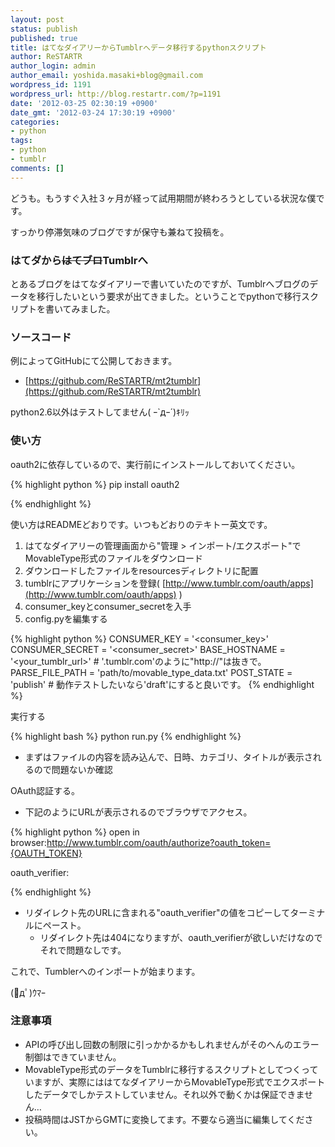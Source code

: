 ```yaml
---
layout: post
status: publish
published: true
title: はてなダイアリーからTumblrへデータ移行するpythonスクリプト
author: ReSTARTR
author_login: admin
author_email: yoshida.masaki+blog@gmail.com
wordpress_id: 1191
wordpress_url: http://blog.restartr.com/?p=1191
date: '2012-03-25 02:30:19 +0900'
date_gmt: '2012-03-24 17:30:19 +0900'
categories:
- python
tags:
- python
- tumblr
comments: []
---
```

どうも。もうすぐ入社３ヶ月が経って試用期間が終わろうとしている状況な僕です。

すっかり停滞気味のブログですが保守も兼ねて投稿を。

### はてダから<del>はてブロ</del>Tumblrへ

とあるブログをはてなダイアリーで書いていたのですが、Tumblrへブログのデータを移行したいという要求が出てきました。ということでpythonで移行スクリプトを書いてみました。

### ソースコード

例によってGitHubにて公開しておきます。

* [https://github.com/ReSTARTR/mt2tumblr](https://github.com/ReSTARTR/mt2tumblr)

python2.6以外はテストしてません( ｰ`дｰ´)ｷﾘｯ

### 使い方

oauth2に依存しているので、実行前にインストールしておいてください。

{% highlight python %}
pip install oauth2

{% endhighlight %}

使い方はREADMEどおりです。いつもどおりのテキトー英文です。

1. はてなダイアリーの管理画面から"管理 > インポート/エクスポート"でMovableType形式のファイルをダウンロード
2. ダウンロードしたファイルをresourcesディレクトリに配置
3. tumblrにアプリケーションを登録( [http://www.tumblr.com/oauth/apps](http://www.tumblr.com/oauth/apps) )
4. consumer_keyとconsumer_secretを入手
5. config.pyを編集する

{% highlight python %}
CONSUMER_KEY = '<consumer_key>'
CONSUMER_SECRET = '<consumer_secret>'
BASE_HOSTNAME = '<your_tumblr_url>' # '<your-id>.tumblr.com'のように"http://"は抜きで。
PARSE_FILE_PATH = 'path/to/movable_type_data.txt'
POST_STATE = 'publish' # 動作テストしたいなら'draft'にすると良いです。
{% endhighlight %}

実行する

{% highlight bash %}
python run.py
{% endhighlight %}
  * まずはファイルの内容を読み込んで、日時、カテゴリ、タイトルが表示されるので問題ないか確認

OAuth認証する。

  * 下記のようにURLが表示されるのでブラウザでアクセス。


{% highlight python %}
open in browser:http://www.tumblr.com/oauth/authorize?oauth_token={OAUTH_TOKEN}

oauth_verifier:

{% endhighlight %}

  * リダイレクト先のURLに含まれる"oauth_verifier"の値をコピーしてターミナルにペースト。
    * リダイレクト先は404になりますが、oauth_verifierが欲しいだけなのでそれで問題なしです。

これで、Tumblerへのインポートが始まります。

(ﾟдﾟ)ｳﾏｰ

### 注意事項

* APIの呼び出し回数の制限に引っかかるかもしれませんがそのへんのエラー制御はできていません。
* MovableType形式のデータをTumblrに移行するスクリプトとしてつくっていますが、実際にははてなダイアリーからMovableType形式でエクスポートしたデータでしかテストしていません。それ以外で動くかは保証できません…
* 投稿時間はJSTからGMTに変換してます。不要なら適当に編集してください。

